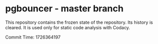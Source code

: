 # pgbouncer - master branch

This repository contains the frozen state of the repository.
Its history is cleared. It is used only for static code
analysis with Codacy.

Commit Time: 1726364197